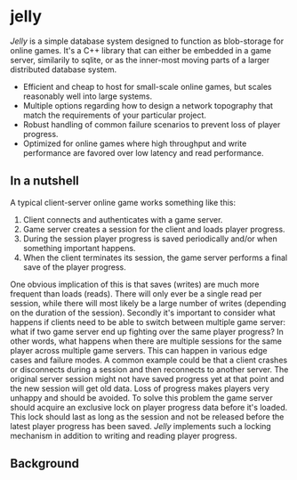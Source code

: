 # jelly
_Jelly_ is a simple database system designed to function as blob-storage for online games. It's a C++ library that can either be embedded 
in a game server, similarily to sqlite, or as the inner-most moving parts of a larger distributed database system.

* Efficient and cheap to host for small-scale online games, but scales reasonably well into large systems.
* Multiple options regarding how to design a network topography that match the requirements of your particular project.
* Robust handling of common failure scenarios to prevent loss of player progress.
* Optimized for online games where high throughput and write performance are favored over low latency and read performance.

## In a nutshell

A typical client-server online game works something like this:

1. Client connects and authenticates with a game server.
2. Game server creates a session for the client and loads player progress.
3. During the session player progress is saved periodically and/or when something important happens.
4. When the client terminates its session, the game server performs a final save of the player progress.

One obvious implication of this is that saves (writes) are much more frequent than loads (reads). There will
only ever be a single read per session, while there will most likely be a large number of writes (depending on the duration of the session).
Secondly it's important to consider what happens if clients need to be able to switch between multiple game server: what if two game server end up fighting over the same player progress? In other words, what happens when there are multiple sessions for the same player across multiple game servers. This can happen in various edge cases and failure modes. A common example could
be that a client crashes or disconnects during a session and then reconnects to another server. The original server session might not have saved progress yet at that point and the new session will get old data. Loss of progress makes players very unhappy and should be avoided.
To solve this problem the game server should acquire an exclusive lock on player progress data before it's loaded. This lock should last as long as the session and not be released before the latest player progress has been saved.
_Jelly_ implements such a locking mechanism in addition to writing and reading player progress.

## Background

